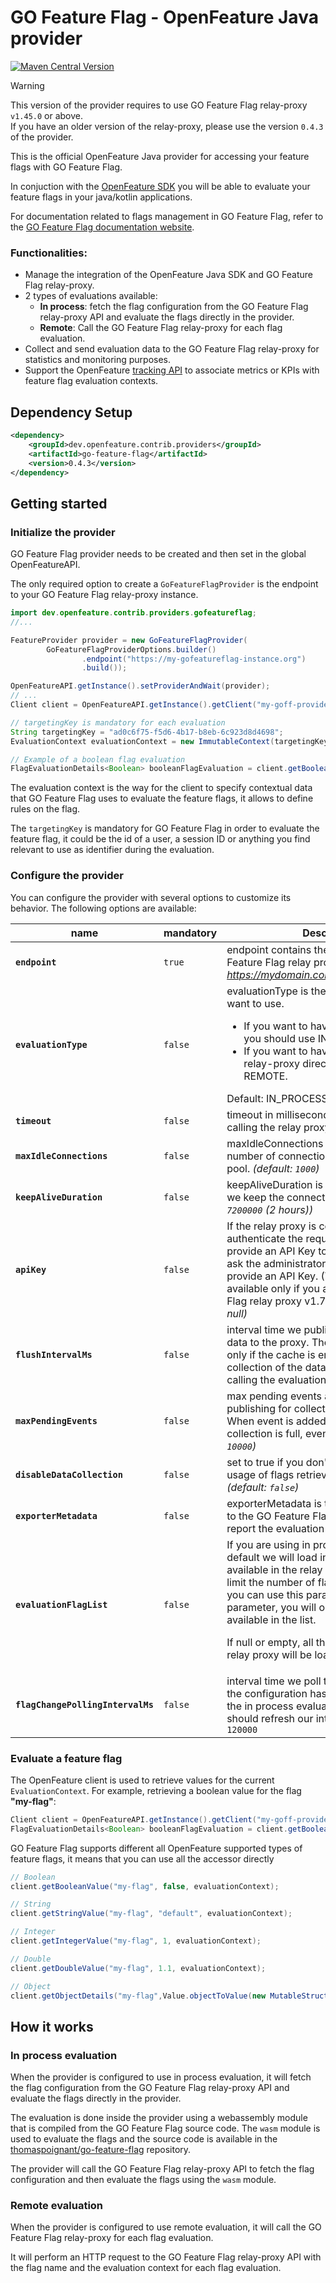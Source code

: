 # GO Feature Flag - OpenFeature Java provider
[![Maven Central Version](https://img.shields.io/maven-central/v/dev.openfeature.contrib.providers/go-feature-flag?color=blue&style=flat-square)](https://search.maven.org/artifact/dev.openfeature.contrib.providers/go-feature-flag)


> [!WARNING]
> This version of the provider requires to use GO Feature Flag relay-proxy `v1.45.0` or above.  
> If you have an older version of the relay-proxy, please use the version `0.4.3` of the provider.

This is the official OpenFeature Java provider for accessing your feature flags with GO Feature Flag.

In conjuction with the [OpenFeature SDK](https://openfeature.dev/docs/reference/concepts/provider) you will be able to evaluate your feature flags in your java/kotlin applications.

For documentation related to flags management in GO Feature Flag, refer to the [GO Feature Flag documentation website](https://gofeatureflag.org/docs).

### Functionalities:

- Manage the integration of the OpenFeature Java SDK and GO Feature Flag relay-proxy.
- 2 types of evaluations available:
    - **In process**: fetch the flag configuration from the GO Feature Flag relay-proxy API and evaluate the flags directly in the provider.
    - **Remote**: Call the GO Feature Flag relay-proxy for each flag evaluation.
- Collect and send evaluation data to the GO Feature Flag relay-proxy for statistics and monitoring purposes.
- Support the OpenFeature [tracking API](https://openfeature.dev/docs/reference/concepts/tracking/) to associate metrics or KPIs with feature flag evaluation contexts.

## Dependency Setup

<!-- x-release-please-start-version -->
```xml
<dependency>
    <groupId>dev.openfeature.contrib.providers</groupId>
    <artifactId>go-feature-flag</artifactId>
    <version>0.4.3</version>
</dependency>
```
<!-- x-release-please-end-version -->

## Getting started
### Initialize the provider
GO Feature Flag provider needs to be created and then set in the global OpenFeatureAPI.

The only required option to create a `GoFeatureFlagProvider` is the endpoint to your GO Feature Flag relay-proxy instance.

```java
import dev.openfeature.contrib.providers.gofeatureflag;
//...

FeatureProvider provider = new GoFeatureFlagProvider(
        GoFeatureFlagProviderOptions.builder()
                .endpoint("https://my-gofeatureflag-instance.org")
                .build());

OpenFeatureAPI.getInstance().setProviderAndWait(provider);
// ...
Client client = OpenFeatureAPI.getInstance().getClient("my-goff-provider");

// targetingKey is mandatory for each evaluation
String targetingKey = "ad0c6f75-f5d6-4b17-b8eb-6c923d8d4698";
EvaluationContext evaluationContext = new ImmutableContext(targetingKey);

// Example of a boolean flag evaluation
FlagEvaluationDetails<Boolean> booleanFlagEvaluation = client.getBooleanValue("bool_targeting_match", false, evaluationContext);
```

The evaluation context is the way for the client to specify contextual data that GO Feature Flag uses to evaluate the feature flags, it allows to define rules on the flag.

The `targetingKey` is mandatory for GO Feature Flag in order to evaluate the feature flag, it could be the id of a user, a session ID or anything you find relevant to use as identifier during the evaluation.

### Configure the provider
You can configure the provider with several options to customize its behavior. The following options are available:


| name                              | mandatory | Description                                                                                                                                                                                                                                                                                                                                                                     |
|-----------------------------------|-----------|---------------------------------------------------------------------------------------------------------------------------------------------------------------------------------------------------------------------------------------------------------------------------------------------------------------------------------------------------------------------------------|
| **`endpoint`**                    | `true`    | endpoint contains the DNS of your GO Feature Flag relay proxy _(ex: https://mydomain.com/gofeatureflagproxy/)_                                                                                                                                                                                                                                                                  |
| **`evaluationType`**              | `false`   | evaluationType is the type of evaluation you want to use.<ul><li>If you want to have a local evaluation, you should use IN_PROCESS.</li><li>If you want to have an evaluation on the relay-proxy directly, you should use REMOTE.</li></ul>Default: IN_PROCESS<br/>                                                                                                             |
| **`timeout`**                     | `false`   | timeout in millisecond we are waiting when calling the relay proxy API. _(default: `10000`)_                                                                                                                                                                                                                                                                                    |
| **`maxIdleConnections`**          | `false`   | maxIdleConnections is the maximum number of connections in the connection pool. _(default: `1000`)_                                                                                                                                                                                                                                                                             |
| **`keepAliveDuration`**           | `false`   | keepAliveDuration is the time in millisecond we keep the connection open. _(default: `7200000` (2 hours))_                                                                                                                                                                                                                                                                      |
| **`apiKey`**                      | `false`   | If the relay proxy is configured to authenticate the requests, you should provide an API Key to the provider. Please ask the administrator of the relay proxy to provide an API Key. (This feature is available only if you are using GO Feature Flag relay proxy v1.7.0 or above). _(default: null)_                                                                           |
| **`flushIntervalMs`**             | `false`   | interval time we publish statistics collection data to the proxy. The parameter is used only if the cache is enabled, otherwise the collection of the data is done directly when calling the evaluation API. default: `1000` ms                                                                                                                                                 |
| **`maxPendingEvents`**            | `false`   | max pending events aggregated before publishing for collection data to the proxy. When event is added while events collection is full, event is omitted. _(default: `10000`)_                                                                                                                                                                                                   |
| **`disableDataCollection`**       | `false`   | set to true if you don't want to collect the usage of flags retrieved in the cache. _(default: `false`)_                                                                                                                                                                                                                                                                        |
| **`exporterMetadata`**            | `false`   | exporterMetadata is the metadata we send to the GO Feature Flag relay proxy when we report the evaluation data usage.                                                                                                                                                                                                                                                           |
| **`evaluationFlagList`**          | `false`   | If you are using in process evaluation, by default we will load in memory all the flags available in the relay proxy. If you want to limit the number of flags loaded in memory, you can use this parameter. By setting this parameter, you will only load the flags available in the list. <p>If null or empty, all the flags available in the relay proxy will be loaded.</p> |
| **`flagChangePollingIntervalMs`** | `false`   | interval time we poll the proxy to check if the configuration has changed. It is used for the in process evaluation to check if we should refresh our internal cache. default: `120000`                                                                                                                                                                                         |

### Evaluate a feature flag
The OpenFeature client is used to retrieve values for the current `EvaluationContext`. For example, retrieving a boolean value for the flag **"my-flag"**:

```java
Client client = OpenFeatureAPI.getInstance().getClient("my-goff-provider");
FlagEvaluationDetails<Boolean> booleanFlagEvaluation = client.getBooleanValue("bool_targeting_match", false, evaluationContext);
```

GO Feature Flag supports different all OpenFeature supported types of feature flags, it means that you can use all the accessor directly

```java
// Boolean
client.getBooleanValue("my-flag", false, evaluationContext);

// String
client.getStringValue("my-flag", "default", evaluationContext);

// Integer
client.getIntegerValue("my-flag", 1, evaluationContext);

// Double
client.getDoubleValue("my-flag", 1.1, evaluationContext);

// Object
client.getObjectDetails("my-flag",Value.objectToValue(new MutableStructure().add("default", "true")), evaluationContext);
```

## How it works
### In process evaluation
When the provider is configured to use in process evaluation, it will fetch the flag configuration from the GO Feature Flag relay-proxy API and evaluate the flags directly in the provider.

The evaluation is done inside the provider using a webassembly module that is compiled from the GO Feature Flag source code.
The `wasm` module is used to evaluate the flags and the source code is available in the [thomaspoignant/go-feature-flag](https://github.com/thomaspoignant/go-feature-flag/tree/main/wasm) repository.

The provider will call the GO Feature Flag relay-proxy API to fetch the flag configuration and then evaluate the flags using the `wasm` module.

### Remote evaluation
When the provider is configured to use remote evaluation, it will call the GO Feature Flag relay-proxy for each flag evaluation.

It will perform an HTTP request to the GO Feature Flag relay-proxy API with the flag name and the evaluation context for each flag evaluation.
